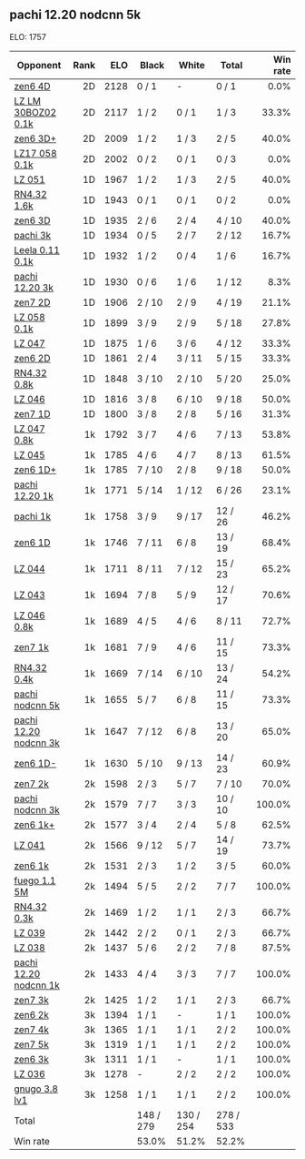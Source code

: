 ## pachi 12.20 nodcnn 5k ##

ELO: 1757

Opponent | Rank | ELO | Black | White | Total | Win rate
---------|-----:|----:|-------|-------|-------|-------:
[zen6 4D](zen6%204D.md) | 2D | 2128 | 0 / 1 | - | 0 / 1 | 0.0%
[LZ LM 30BOZ02 0.1k](LZ%20LM%2030BOZ02%200.1k.md) | 2D | 2117 | 1 / 2 | 0 / 1 | 1 / 3 | 33.3%
[zen6 3D+](zen6%203D+.md) | 2D | 2009 | 1 / 2 | 1 / 3 | 2 / 5 | 40.0%
[LZ17 058 0.1k](LZ17%20058%200.1k.md) | 2D | 2002 | 0 / 2 | 0 / 1 | 0 / 3 | 0.0%
[LZ 051](LZ%20051.md) | 1D | 1967 | 1 / 2 | 1 / 3 | 2 / 5 | 40.0%
[RN4.32 1.6k](RN4.32%201.6k.md) | 1D | 1943 | 0 / 1 | 0 / 1 | 0 / 2 | 0.0%
[zen6 3D](zen6%203D.md) | 1D | 1935 | 2 / 6 | 2 / 4 | 4 / 10 | 40.0%
[pachi 3k](pachi%203k.md) | 1D | 1934 | 0 / 5 | 2 / 7 | 2 / 12 | 16.7%
[Leela 0.11 0.1k](Leela%200.11%200.1k.md) | 1D | 1932 | 1 / 2 | 0 / 4 | 1 / 6 | 16.7%
[pachi 12.20 3k](pachi%2012.20%203k.md) | 1D | 1930 | 0 / 6 | 1 / 6 | 1 / 12 | 8.3%
[zen7 2D](zen7%202D.md) | 1D | 1906 | 2 / 10 | 2 / 9 | 4 / 19 | 21.1%
[LZ 058 0.1k](LZ%20058%200.1k.md) | 1D | 1899 | 3 / 9 | 2 / 9 | 5 / 18 | 27.8%
[LZ 047](LZ%20047.md) | 1D | 1875 | 1 / 6 | 3 / 6 | 4 / 12 | 33.3%
[zen6 2D](zen6%202D.md) | 1D | 1861 | 2 / 4 | 3 / 11 | 5 / 15 | 33.3%
[RN4.32 0.8k](RN4.32%200.8k.md) | 1D | 1848 | 3 / 10 | 2 / 10 | 5 / 20 | 25.0%
[LZ 046](LZ%20046.md) | 1D | 1816 | 3 / 8 | 6 / 10 | 9 / 18 | 50.0%
[zen7 1D](zen7%201D.md) | 1D | 1800 | 3 / 8 | 2 / 8 | 5 / 16 | 31.3%
[LZ 047 0.8k](LZ%20047%200.8k.md) | 1k | 1792 | 3 / 7 | 4 / 6 | 7 / 13 | 53.8%
[LZ 045](LZ%20045.md) | 1k | 1785 | 4 / 6 | 4 / 7 | 8 / 13 | 61.5%
[zen6 1D+](zen6%201D+.md) | 1k | 1785 | 7 / 10 | 2 / 8 | 9 / 18 | 50.0%
[pachi 12.20 1k](pachi%2012.20%201k.md) | 1k | 1771 | 5 / 14 | 1 / 12 | 6 / 26 | 23.1%
[pachi 1k](pachi%201k.md) | 1k | 1758 | 3 / 9 | 9 / 17 | 12 / 26 | 46.2%
[zen6 1D](zen6%201D.md) | 1k | 1746 | 7 / 11 | 6 / 8 | 13 / 19 | 68.4%
[LZ 044](LZ%20044.md) | 1k | 1711 | 8 / 11 | 7 / 12 | 15 / 23 | 65.2%
[LZ 043](LZ%20043.md) | 1k | 1694 | 7 / 8 | 5 / 9 | 12 / 17 | 70.6%
[LZ 046 0.8k](LZ%20046%200.8k.md) | 1k | 1689 | 4 / 5 | 4 / 6 | 8 / 11 | 72.7%
[zen7 1k](zen7%201k.md) | 1k | 1681 | 7 / 9 | 4 / 6 | 11 / 15 | 73.3%
[RN4.32 0.4k](RN4.32%200.4k.md) | 1k | 1669 | 7 / 14 | 6 / 10 | 13 / 24 | 54.2%
[pachi nodcnn 5k](pachi%20nodcnn%205k.md) | 1k | 1655 | 5 / 7 | 6 / 8 | 11 / 15 | 73.3%
[pachi 12.20 nodcnn 3k](pachi%2012.20%20nodcnn%203k.md) | 1k | 1647 | 7 / 12 | 6 / 8 | 13 / 20 | 65.0%
[zen6 1D-](zen6%201D-.md) | 1k | 1630 | 5 / 10 | 9 / 13 | 14 / 23 | 60.9%
[zen7 2k](zen7%202k.md) | 2k | 1598 | 2 / 3 | 5 / 7 | 7 / 10 | 70.0%
[pachi nodcnn 3k](pachi%20nodcnn%203k.md) | 2k | 1579 | 7 / 7 | 3 / 3 | 10 / 10 | 100.0%
[zen6 1k+](zen6%201k+.md) | 2k | 1577 | 3 / 4 | 2 / 4 | 5 / 8 | 62.5%
[LZ 041](LZ%20041.md) | 2k | 1566 | 9 / 12 | 5 / 7 | 14 / 19 | 73.7%
[zen6 1k](zen6%201k.md) | 2k | 1531 | 2 / 3 | 1 / 2 | 3 / 5 | 60.0%
[fuego 1.1 5M](fuego%201.1%205M.md) | 2k | 1494 | 5 / 5 | 2 / 2 | 7 / 7 | 100.0%
[RN4.32 0.3k](RN4.32%200.3k.md) | 2k | 1469 | 1 / 2 | 1 / 1 | 2 / 3 | 66.7%
[LZ 039](LZ%20039.md) | 2k | 1442 | 2 / 2 | 0 / 1 | 2 / 3 | 66.7%
[LZ 038](LZ%20038.md) | 2k | 1437 | 5 / 6 | 2 / 2 | 7 / 8 | 87.5%
[pachi 12.20 nodcnn 1k](pachi%2012.20%20nodcnn%201k.md) | 2k | 1433 | 4 / 4 | 3 / 3 | 7 / 7 | 100.0%
[zen7 3k](zen7%203k.md) | 2k | 1425 | 1 / 2 | 1 / 1 | 2 / 3 | 66.7%
[zen6 2k](zen6%202k.md) | 3k | 1394 | 1 / 1 | - | 1 / 1 | 100.0%
[zen7 4k](zen7%204k.md) | 3k | 1365 | 1 / 1 | 1 / 1 | 2 / 2 | 100.0%
[zen7 5k](zen7%205k.md) | 3k | 1319 | 1 / 1 | 1 / 1 | 2 / 2 | 100.0%
[zen6 3k](zen6%203k.md) | 3k | 1311 | 1 / 1 | - | 1 / 1 | 100.0%
[LZ 036](LZ%20036.md) | 3k | 1278 | - | 2 / 2 | 2 / 2 | 100.0%
[gnugo 3.8 lv1](gnugo%203.8%20lv1.md) | 3k | 1258 | 1 / 1 | 1 / 1 | 2 / 2 | 100.0%
Total | | | 148 / 279 | 130 / 254 | 278 / 533 | 
Win rate| | | 53.0% | 51.2% | 52.2% | 
